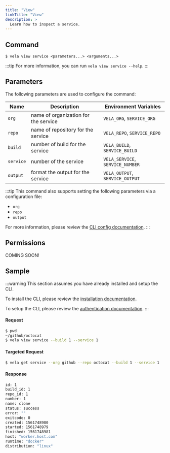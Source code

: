 ```yaml
---
title: "View"
linkTitle: "View"
description: >
  Learn how to inspect a service.
---
```


## Command

```
$ vela view service <parameters...> <arguments...>
```

:::tip
For more information, you can run `vela view service --help`.
:::

## Parameters

The following parameters are used to configure the command:

| Name      | Description                          | Environment Variables            |
| --------- | ------------------------------------ | -------------------------------- |
| `org`     | name of organization for the service | `VELA_ORG`, `SERVICE_ORG`        |
| `repo`    | name of repository for the service   | `VELA_REPO`, `SERVICE_REPO`      |
| `build`   | number of build for the service      | `VELA_BUILD`, `SERVICE_BUILD`    |
| `service` | number of the service                | `VELA_SERVICE`, `SERVICE_NUMBER` |
| `output`  | format the output for the service    | `VELA_OUTPUT`, `SERVICE_OUTPUT`  |

:::tip
This command also supports setting the following parameters via a configuration file:

- `org`
- `repo`
- `output`

For more information, please review the [CLI config documentation](/docs/reference/cli/config/).
:::

## Permissions

COMING SOON!

## Sample

:::warning
This section assumes you have already installed and setup the CLI.

To install the CLI, please review the [installation documentation](/docs/reference/cli/install.md).

To setup the CLI, please review the [authentication documentation](/docs/reference/cli/authentication/).
:::

#### Request

```sh
$ pwd
~/github/octocat
$ vela view service --build 1 --service 1
```

#### Targeted Request

```sh
$ vela get service --org github --repo octocat --build 1 --service 1
```

#### Response

```sh
id: 1
build_id: 1
repo_id: 1
number: 1
name: clone
status: success
error: ""
exitcode: 0
created: 1561748980
started: 1561748979
finished: 1561748981
host: "worker.host.com"
runtime: "docker"
distribution: "linux"
```
